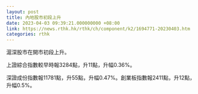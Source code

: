 ```yaml
---
layout: post
title: 內地股市初段上升
date: 2023-04-03 09:39:21.000000000 +08:00
link: https://news.rthk.hk/rthk/ch/component/k2/1694771-20230403.htm
categories: rthk
---
```


滬深股市在開市初段上升。

上證綜合指數較早時報3284點，升11點，升幅0.36%。

深證成份指數報11781點，升55點，升幅0.47%。創業板指數報2411點，升12點，升幅0.5%。
